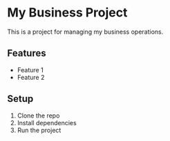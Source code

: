 # My Business Project
This is a project for managing my business operations.

## Features
- Feature 1
- Feature 2

## Setup
1. Clone the repo
2. Install dependencies
3. Run the project
